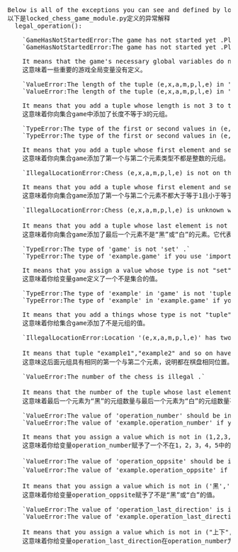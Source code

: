 <pre>
Below is all of the exceptions you can see and defined by locked_chess_game_module.py .
以下是locked_chess_game_module.py定义的异常解释
  legal_operation():
  
    `GameHasNotStartedError:The game has not started yet .Please start the game with 'game_start()' .`
    `GameHasNotStartedError:The game has not started yet .Please start the game with 'example.game_start()' if you use 'import locked_chess_game_module as example' or 'game_start()' if you use 'from locked_chess_game_module import *' .`
 
    It means that the game's necessary global variables do not all exist .
    这意味着一些重要的游戏全局变量没有定义。
    
    `ValueError:The length of the tuple (e,x,a,m,p,l,e) in 'game' is wrong .`
    `ValueError:The length of the tuple (e,x,a,m,p,l,e) in 'example.game' if you use 'import locked_chess_game_module as example' or 'game' if you use 'from locked_chess_game_module import *' is wrong .`

    It means that you add a tuple whose length is not 3 to the set "game" .
    这意味着你向集合game中添加了长度不等于3的元组。

    `TypeError:The type of the first or second values in (e,x,a,m,p,l,e) in 'game' are not all 'int' .`
    `TypeError:The type of the first or second values in (e,x,a,m,p,l,e) in 'example.game' if you use 'import locked_chess_game_module as example' or 'game' if you use 'from locked_chess_game_module import *' are not all 'int' .`

    It means that you add a tuple whose first element and second element types are not all int to the set "game" .
    这意味着你向集合game添加了第一个与第二个元素类型不都是整数的元组。

    `IllegalLocationError:Chess (e,x,a,m,p,l,e) is not on the board .`

    It means that you add a tuple whose first element and second element types are not all between 1 and 12(contain 1,12) to the set "game" , which mean a chess piece's coordinates .
    这意味着你向集合game添加了第一个与第二个元素不都大于等于1且小于等于12的元组。它们代表棋子的坐标。

    `IllegalLocationError:Chess (e,x,a,m,p,l,e) is unknown which oppsite it belongs to .`

    It means that you add a tuple whose last element is not in ('黑','白') ， which means the oppsite which the chess piece belongs to .
    这意味着你向集合game添加了最后一个元素不是“黑”或“白”的元素。它代表棋子所属方。

    `TypeError:The type of 'game' is not 'set' .`
    `TypeError:The type of 'example.game' if you use 'import locked_chess_game_module as example' or 'game' if you use 'from locked_chess_game_module import *' is not 'set' .`

    It means that you assign a value whose type is not "set" to the variable "game" .
    这意味着你给变量game定义了一个不是集合的值。

    `TypeError:The type of 'example' in 'game' is not 'tuple' .`
    `TypeError:The type of 'example' in 'example.game' if you use 'import locked_chess_game_module as example' or 'game' if you use 'from locked_chess_game_module import *' is not 'tuple' .`

    It means that you add a things whose type is not "tuple" to the set "game" .
    这意味着你给集合game添加了不是元组的值。

    `IllegalLocationError:Location '(e,x,a,m,p,l,e)' has two or more chesses: '(example1,example2,…)' .`

    It means that tuple "example1","example2" and so on have the same first element and second element ， which means that two or more chesses are in the same position .
    这意味这后面元组具有相同的第一个与第二个元素，说明都在棋盘相同位置。

    `ValueError:The number of the chess is illegal .`

    It means that the number of the tuple whose last element is "黑" and the number of the tuple whose last element is "白" are not all equal or greater to 3 .
    这意味着最后一个元素为“黑”的元组数量与最后一个元素为“白”的元组数量不都大于等于3。

    `ValueError:The value of 'operation_number' should be in '(1,2,3,4,5)' .`
    `ValueError:The value of 'example.operation_number' if you use 'import locked_chess_game_module as example' or 'operation_number' if you use 'from locked_chess_game_module import *' should be in '(1,2,3,4,5)' .`

    It means that you assign a value which is not in (1,2,3,4,5) to the variable "operation_number" .
    这意味着你给变量operation_number赋予了一个不在1，2，3，4，5中的值

    `ValueError:The value of 'operation_oppsite' should be in '('黑','白')' .`
    `ValueError:The value of 'example.operation_oppsite' if you use 'import locked_chess_game_module as example' or 'operation_oppsite' if you use 'from locked_chess_game_module import *' should be in '('黑','白')' .`

    It means that you assign a value which is not in ('黑','白') to the variable "operation_oppsite" .
    这意味着你给变量operation_oppsite赋予了不是“黑”或“白”的值。
    
    `ValueError:The value of 'operation_last_direction' is illegal .`
    `ValueError:The value of 'example.operation_last_direction' if you use 'import locked_chess_game_module as example' or 'operation_last_direction' if you use 'from locked_chess_game_module import *' is illegal .`

    It means that you assign a value which is not in ("上下","左右") if operation_number in (2,5) or not "无" else to the variable "operation_last_direction" .
    这意味着你给变量operation_last_direction在operation_number为2或5时赋予了不为“上下”或“左右”的值或在其它情况下赋予了不为“无”的值。

    
    
  
</pre>
